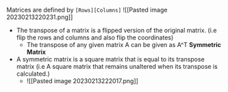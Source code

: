 Matrices are defined by `[Rows][Columns]` 
![[Pasted image 20230213220231.png]]
- The transpose of a matrix is a flipped version of the original matrix. (i.e flip the rows and columns and also flip the coordinates)
	- The transpose of any given matrix A can be given as A^T 
**Symmetric Matrix**
- A symmetric matrix is a square matrix that is equal to its transpose matrix (i.e A square matrix that remains unaltered when its transpose is calculated.)
	- ![[Pasted image 20230213222017.png]]